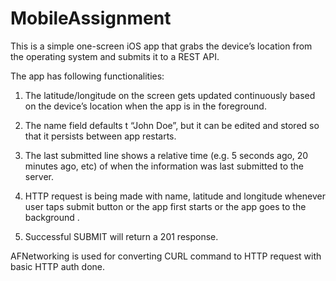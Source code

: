 MobileAssignment
================

This is a simple one-screen iOS app that grabs the device’s location from the operating system and submits it to a REST API.

The app has following functionalities:

1. The latitude/longitude on the screen gets updated continuously based on the device’s location when the app is in the foreground.

2. The name field defaults t “John Doe”, but it can be edited and stored so that it persists between app restarts.

3. The last submitted line shows a relative time (e.g. 5 seconds ago, 20 minutes ago, etc) of when the information was last submitted to the server.

4. HTTP request is being made with name, latitude and longitude whenever user taps submit button or the app first starts or the app goes to the background .

5. Successful SUBMIT will return a 201 response. 


AFNetworking is used for converting CURL command to HTTP request with basic HTTP auth done.
